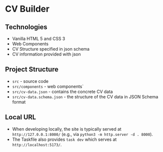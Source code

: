 # CV Builder

## Technologies

- Vanilla HTML 5 and CSS 3
- Web Components
- CV Structure specified in json schema
- CV information provided with json

## Project Structure

- `src` - source code
- `src/components` - web components`
- `src/cv-data.json` - contains the concrete CV data
- `src/cv-data.schema.json` - the structure of the CV data in JSON Schema format

## Local URL

- When developing locally, the site is typically served at `http://127.0.0.1:8000/` (e.g., via `python3 -m http.server -d . 8000`).
- The Taskfile also provides `task dev` which serves at `http://localhost:5173/`.
